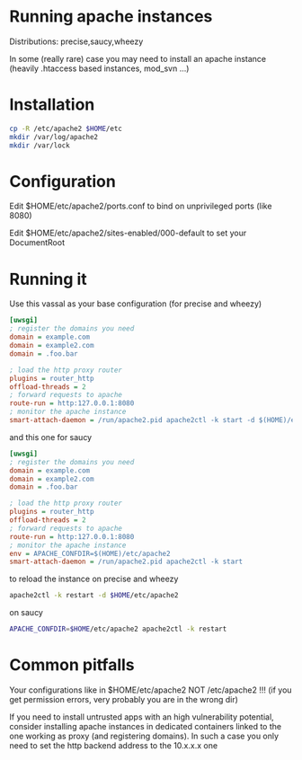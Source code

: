Running apache instances
========================

Distributions: precise,saucy,wheezy

In some (really rare) case you may need to install an apache instance (heavily .htaccess based instances, mod_svn ...)

Installation
============

```sh
cp -R /etc/apache2 $HOME/etc
mkdir /var/log/apache2
mkdir /var/lock
```

Configuration
=============

Edit $HOME/etc/apache2/ports.conf to bind on unprivileged ports (like 8080)

Edit $HOME/etc/apache2/sites-enabled/000-default to set your DocumentRoot

Running it
==========

Use this vassal as your base configuration (for precise and wheezy)

```ini
[uwsgi]
; register the domains you need
domain = example.com
domain = example2.com
domain = .foo.bar

; load the http proxy router
plugins = router_http
offload-threads = 2
; forward requests to apache
route-run = http:127.0.0.1:8080
; monitor the apache instance
smart-attach-daemon = /run/apache2.pid apache2ctl -k start -d $(HOME)/etc/apache2
```

and this one for saucy

```ini
[uwsgi]
; register the domains you need
domain = example.com
domain = example2.com
domain = .foo.bar

; load the http proxy router
plugins = router_http
offload-threads = 2
; forward requests to apache
route-run = http:127.0.0.1:8080
; monitor the apache instance
env = APACHE_CONFDIR=$(HOME)/etc/apache2
smart-attach-daemon = /run/apache2.pid apache2ctl -k start
```

to reload the instance on precise and wheezy

```sh
apache2ctl -k restart -d $HOME/etc/apache2
```

on saucy

```sh
APACHE_CONFDIR=$HOME/etc/apache2 apache2ctl -k restart
```

Common pitfalls
===============

Your configurations like in $HOME/etc/apache2 NOT /etc/apache2 !!! (if you get permission errors, very probably you are in the wrong dir)

If you need to install untrusted apps with an high vulnerability potential, consider installing apache instances in dedicated containers linked to the one working as proxy (and registering domains). In such a case you only need to set the http backend address to the 10.x.x.x one
